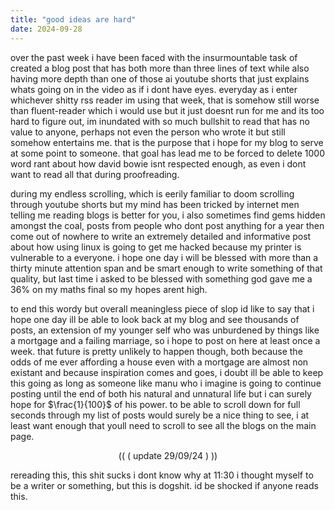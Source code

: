 ```yaml
---
title: "good ideas are hard"
date: 2024-09-28
---
```


<link rel="stylesheet" href="https://cdn.jsdelivr.net/npm/katex@0.16.4/dist/katex.min.css">

over the past week i have been faced with the insurmountable task of created a blog post that has both more than three lines of text while also having more depth than one of those ai youtube shorts that just explains whats going on in the video as if i dont have eyes. everyday as i enter whichever shitty rss reader im using that week, that is somehow still worse than fluent-reader which i would use but it just doesnt run for me and its too hard to figure out, im inundated with so much bullshit to read that has no value to anyone, perhaps not even the person who wrote it but still somehow entertains me. that is the purpose that i hope for my blog to serve at some point to someone. that goal has lead me to be forced to delete 1000 word rant about how david bowie isnt respected enough, as even i dont want to read all that during proofreading.

during my endless scrolling, which is eerily familiar to doom scrolling through youtube shorts but my mind has been tricked by internet men telling me reading blogs is better for you, i also sometimes find gems hidden amongst the coal, posts from people who dont post anything for a year then come out of nowhere to write an extremely detailed and informative post about how using linux is going to get me hacked because my printer is vulnerable to a everyone. i hope one day i will be blessed with more than a thirty minute attention span and be smart enough to write something of that quality, but last time i asked to be blessed with something god gave me a 36% on my maths final so my hopes arent high.

to end this wordy but overall meaningless piece of slop id like to say that i hope one day ill be able to look back at my blog and see thousands of posts, an extension of my younger self who was unburdened by things like a mortgage and a failing marriage, so i hope to post on here at least once a week. that future is pretty unlikely to happen though, both because the odds of me ever affording a house even with a mortgage are almost non existant and because inspiration comes and goes, i doubt ill be able to keep this going as long as someone like manu who i imagine is going to continue posting until the end of both his natural and unnatural life but i can surely hope for $\frac{1}{100}$ of his power. to be able to scroll down for full seconds through my list of posts would surely be a nice thing to see, i at least want enough that youll need to scroll to see all the blogs on the main page.

<p style="text-align:center;">(( ( update 29/09/24 ) ))</p>

rereading this, this shit sucks i dont know why at 11:30 i thought myself to be a writer or something, but this is dogshit. id be shocked if anyone reads this.